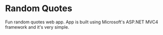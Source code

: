 # Random Quotes
Fun random quotes web app.  App is built using Microsoft's ASP.NET MVC4 framework and it's very simple.
